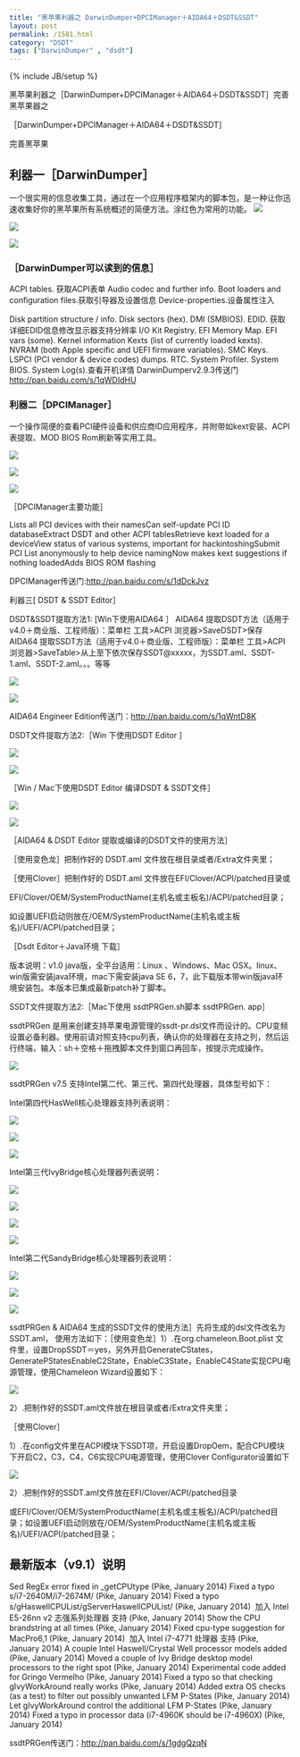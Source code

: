 ```yaml
---
title: "黑苹果利器之 DarwinDumper+DPCIManager＋AIDA64＋DSDT&SSDT"
layout: post
permalink: /1581.html
category: "DSDT"
tags: ["DarwinDumper" , "dsdt"]
---
```

{% include JB/setup %}


黑苹果利器之［DarwinDumper+DPCIManager＋AIDA64＋DSDT&SSDT］完善黑苹果器之

［DarwinDumper+DPCIManager＋AIDA64＋DSDT&SSDT］

完善黑苹果

## 利器一［DarwinDumper］

一个很实用的信息收集工具，通过在一个应用程序框架内的脚本包，是一种让你迅速收集好你的黑苹果所有系统概述的简便方法。涂红色为常用的功能。
![](/wp-content/uploads/sinapicv2-backup/1581-ww4-large-005V4vEUjw1envelpnzr6j30ff0dcjt0.jpg)


![](/wp-content/uploads/sinapicv2-backup/1581-ww2-large-005V4vEUjw1enveltjmc2j30df0dcwg1.jpg)

![](/wp-content/uploads/sinapicv2-backup/1581-ww2-large-005V4vEUjw1envema1x36j30ej0dc0u1.jpg)

### ［DarwinDumper可以读到的信息］

ACPI tables. 获取ACPI表单
Audio codec and further info.
Boot loaders and configuration files.获取引导器及设置信息
Device-properties.设备属性注入

Disk partition structure / info.
Disk sectors (hex).
DMI (SMBIOS).
EDID. 获取详细EDID信息修改显示器支持分辨率
I/O Kit Registry.
EFI Memory Map.
EFI vars (some).
Kernel information
Kexts (list of currently loaded kexts).
NVRAM (both Apple specific and UEFI firmware variables).
SMC Keys.
LSPCI (PCI vendor & device codes) dumps.
RTC.
System Profiler.
System BIOS.
System Log(s).查看开机详情
DarwinDumperv2.9.3传送门<http://pan.baidu.com/s/1qWDIdHU>

### 利器二［DPCIManager］

一个操作简便的查看PCI硬件设备和供应商ID应用程序，并附带如kext安装、ACPI表提取、MOD BIOS Rom刷新等实用工具。

![](/wp-content/uploads/sinapicv2-backup/1581-ww1-large-005V4vEUjw1envemfo662j30fb0dcwfg.jpg)

![](/wp-content/uploads/sinapicv2-backup/1581-ww3-large-005V4vEUjw1enveml1x5xj30fb0dcdi1.jpg)

![](/wp-content/uploads/sinapicv2-backup/1581-ww2-large-005V4vEUjw1envemqyrogj30fb0dc3zj.jpg)


［DPCIManager主要功能］

Lists all PCI devices with their namesCan self-update PCI ID databaseExtract DSDT and other ACPI tablesRetrieve kext loaded for a deviceView status of various systems, important for hackintoshingSubmit PCI List anonymously to help device namingNow makes kext suggestions if nothing loadedAdds BIOS ROM flashing

DPCIManager传送门:<http://pan.baidu.com/s/1dDckJvz>


利器三[ DSDT & SSDT Editor］


DSDT&SSDT提取方法1: [Win下使用AIDA64 ］
AIDA64 提取DSDT方法（适用于v4.0＋商业版、工程师版）：菜单栏 工具>ACPI 浏览器>SaveDSDT>保存
AIDA64 提取SSDT方法（适用于v4.0＋商业版、工程师版）：菜单栏 工具>ACPI 浏览器>SaveTable>从上至下依次保存SSDT@xxxxx，为SSDT.aml、SSDT-1.aml、SSDT-2.aml。。。等等

![](/wp-content/uploads/sinapicv2-backup/1581-ww2-large-005V4vEUjw1enven18k7zj30go0ckjsr.jpg)

![](/wp-content/uploads/sinapicv2-backup/1581-ww2-large-005V4vEUjw1enven70l39j30go0c4abk.jpg)


AIDA64 Engineer Edition传送门：<http://pan.baidu.com/s/1qWntD8K>

DSDT文件提取方法2:［Win 下使用DSDT Editor ］

![](/wp-content/uploads/sinapicv2-backup/1581-ww4-large-005V4vEUjw1envenix66wj30cs064mxb.jpg)

![](/wp-content/uploads/sinapicv2-backup/1581-ww4-large-005V4vEUjw1envenkxtn0j30dc06xaas.jpg)

［Win / Mac下使用DSDT Editor 编译DSDT & SSDT文件］


![](/wp-content/uploads/sinapicv2-backup/1581-ww1-large-005V4vEUjw1enveobp8gjj30go08y0un.jpg)

![](/wp-content/uploads/sinapicv2-backup/1581-ww3-large-005V4vEUjw1envepddgamj30ft068t9z.jpg)


［AIDA64 & DSDT Editor 提取或编译的DSDT文件的使用方法］

［使用变色龙］把制作好的 DSDT.aml 文件放在根目录或者/Extra文件夹里；

［使用Clover］把制作好的 DSDT.aml 文件放在EFI/Clover/ACPI/patched目录或

EFI/Clover/OEM/SystemProductName(主机名或主板名)/ACPI/patched目录；

如设置UEFI启动则放在/OEM/SystemProductName(主机名或主板名)/UEFI/ACPI/patched目录；


［Dsdt Editor＋Java环境 下载］

版本说明：v1.0 java版，全平台适用：Linux 、Windows、Mac OSX。linux、win版需安装java环境，mac下需安装java SE 6，7，此下载版本带win版java环境安装包。本版本已集成最新patch补丁脚本。


SSDT文件提取方法2:［Mac下使用 ssdtPRGen.sh脚本 ssdtPRGen. app］

ssdtPRGen 是用来创建支持苹果电源管理的ssdt-pr.dsl文件而设计的。CPU变频设置必备利器。使用前请对照支持cpu列表，确认你的处理器在支持之列，然后运行终端，输入：sh＋空格＋拖拽脚本文件到窗口再回车，按提示完成操作。


![](/wp-content/uploads/sinapicv2-backup/1581-ww4-large-005V4vEUjw1enveor8or0j30go08xdgu.jpg)


ssdtPRGen v7.5 支持Intel第二代、第三代、第四代处理器，具体型号如下：

Intel第四代HasWell核心处理器支持列表说明：


![](/wp-content/uploads/sinapicv2-backup/1581-ww1-large-005V4vEUjw1enveoe4filj30go0a40uu.jpg)

![](/wp-content/uploads/sinapicv2-backup/1581-ww1-large-005V4vEUjw1envep4xok0j30f206i400.jpg)

![](/wp-content/uploads/sinapicv2-backup/1581-ww4-large-005V4vEUjw1envepp6j0ij30fy0cajut.jpg)

Intel第三代IvyBridge核心处理器列表说明：

![](/wp-content/uploads/sinapicv2-backup/1581-ww2-large-005V4vEUjw1envepueqkqj30f10bn76h.jpg)

![](/wp-content/uploads/sinapicv2-backup/1581-ww3-large-005V4vEUjw1enveq0dy8uj30f5080ta8.jpg)

![](/wp-content/uploads/sinapicv2-backup/1581-ww4-large-005V4vEUjw1enveq8thghj30gf0crgpa.jpg)

![](/wp-content/uploads/sinapicv2-backup/1581-ww4-large-005V4vEUjw1enveq8thghj30gf0crgpa.jpg)

Intel第二代SandyBridge核心处理器列表说明：

![](/wp-content/uploads/sinapicv2-backup/1581-ww3-large-005V4vEUjw1enveqfk1y6j30gg0a4whl.jpg)

![](/wp-content/uploads/sinapicv2-backup/1581-ww3-large-005V4vEUjw1enveqk3368j30gn06fwg2.jpg)

![](/wp-content/uploads/sinapicv2-backup/1581-ww2-large-005V4vEUjw1enveqsflqaj30f90dc40s.jpg)

ssdtPRGen & AIDA64 生成的SSDT文件的使用方法］先将生成的dsl文件改名为SSDT.aml，
使用方法如下：［使用变色龙］1）.在org.chameleon.Boot.plist 文件里，设置DropSSDT＝yes，另外开启GenerateCStates，GeneratePStatesEnableC2State，EnableC3State，EnableC4State实现CPU电源管理，使用Chameleon Wizard设置如下：  

![](/wp-content/uploads/sinapicv2-backup/1581-ww4-large-005V4vEUjw1enver7z6pzj30go08wgn6.jpg)

2）.把制作好的SSDT.aml文件放在根目录或者/Extra文件夹里；

［使用Clover］

1）.在config文件里在ACPI模块下SSDT项，开启设置DropOem，配合CPU模块下开启C2，C3，C4，C6实现CPU电源管理，使用Clover Configurator设置如下

![](/wp-content/uploads/sinapicv2-backup/1581-ww2-large-005V4vEUjw1enverdkr39j30go07pjss.jpg)

2）.把制作好的SSDT.aml文件放在EFI/Clover/ACPI/patched目录

或EFI/Clover/OEM/SystemProductName(主机名或主板名)/ACPI/patched目录；如设置UEFI启动则放在/OEM/SystemProductName(主机名或主板名)/UEFI/ACPI/patched目录；



## 最新版本（v9.1）说明


Sed RegEx error fixed in _getCPUtype (Pike, January 2014) 
Fixed a typo s/i7-2640M/i7-2674M/ (Pike, January 2014) 
Fixed a typo s/gHaswellCPUList/gServerHaswellCPUList/ (Pike, January 2014) 
加入 Intel E5-26nn v2 志强系列处理器 支持 (Pike, January 2014) Show the CPU brandstring at all times (Pike, January 2014) 
Fixed cpu-type suggestion for MacPro6,1 (Pike, January 2014) 
加入 Intel i7-4771 处理器 支持 (Pike, January 2014) A couple Intel Haswell/Crystal Well processor models added (Pike, January 2014) Moved a couple of Ivy Bridge desktop model processors to the right spot (Pike, January 2014) Experimental code added for Gringo Vermelho (Pike, January 2014) Fixed a typo so that checking gIvyWorkAround really works (Pike, January 2014) Added extra OS checks (as a test) to filter out possibly unwanted LFM P-States (Pike, January 2014) Let gIvyWorkAround control the additional LFM P-States (Pike, January 2014)
Fixed a typo in processor data (i7-4960K should be i7-4960X) (Pike, January 2014)

ssdtPRGen传送门：<http://pan.baidu.com/s/1gdgQzqN>